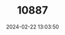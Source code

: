 ---
title: "10887"
category: "Isthmomys pirrensis"
draft: false
date: 2024-02-22 13:03:50
languages:
  English: ["Mt. Pirri Isthmus Rat"]
---